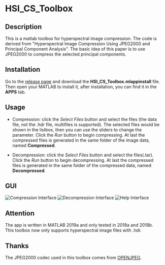 # HSI_CS_Toolbox

## Description

This is a matlab toolbox for hyperspectral image compression. The code is derived from "Hyperspectral Image Compression Using JPEG2000 and Principal Component Analysis". The basic idea of this paper is to use JPEG2000 to compress the selected principal components.

## Installation

Go to the [release page]('https://github.com/shinyypig/HSI_CS_Toolbox/releases') and download the **HSI_CS_Toolbox.mlappinstall** file. Then open your MATLAB to install it, after installation, you can find it in the **APPS** tab.

## Usage

- Compression: click the *Select Files* button and select the files (the data file, not the .hdr file, multifiles is supported). The selected files would be shown in the listbox, then you can use the sliders to change the parameter. Click the *Run* button to begin compressing. At last the compressed files is generated in the same folder of the image data, named **Compressed**.

- Decompression: click the *Select Files* button and select the files(.tar). Click the *Run* button to begin decompressing. At last the compressed files is generated in the same folder of the compressed data, named **Decompressed**.

## GUI

![Compression Interface](https://github.com/shinyypig/HSI_CS_Toolbox/blob/master/pics/1.jpg)
![Decompression Interface](https://github.com/shinyypig/HSI_CS_Toolbox/blob/master/pics/2.jpg)
![Help Interface](https://github.com/shinyypig/HSI_CS_Toolbox/blob/master/pics/3.jpg)

## Attention

The app is written in MATLAB 2019a and only tested in 2018a and 2018b. This toolbox now only supports hyperspectral image files with .hdr. 

## Thanks

The JPEG2000 codec used in this toolbox comes from [OPENJPEG]('https://github.com/uclouvain/openjpeg').
